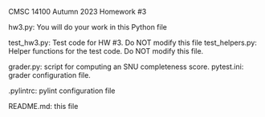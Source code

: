 CMSC 14100
Autumn 2023
Homework #3

hw3.py: You will do your work in this Python file

test_hw3.py: Test code for HW #3.  Do NOT modify this file
test_helpers.py: Helper functions for the test code.  Do NOT modify this file.

grader.py: script for computing an SNU completeness score.
pytest.ini: grader configuration file.

.pylintrc: pylint configuration file

README.md: this file
